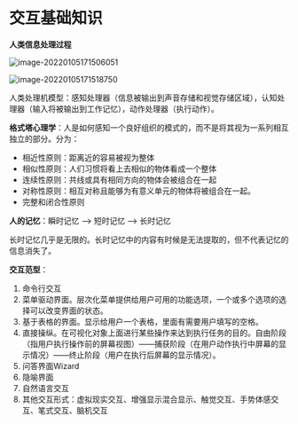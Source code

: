 # 交互基础知识

**人类信息处理过程**

![image-20220105171506051](https://clwasblog-1301107071.cos.ap-shanghai.myqcloud.com/img/typora/image-20220105171506051.png)

![image-20220105171518750](https://clwasblog-1301107071.cos.ap-shanghai.myqcloud.com/img/typora/image-20220105171518750.png)

人类处理机模型：感知处理器（信息被输出到声音存储和视觉存储区域），认知处理器（输入将被输出到工作记忆），动作处理器（执行动作）。

**格式塔心理学**：人是如何感知一个良好组织的模式的，而不是将其视为一系列相互独立的部分。分为：

* 相近性原则：距离近的容易被视为整体
* 相似性原则：人们习惯将看上去相似的物体看成一个整体
* 连续性原则：共线或具有相同方向的物体会被组合在一起
* 对称性原则：相互对称且能够为有意义单元的物体将被组合在一起。
* 完整和闭合性原则

**人的记忆**：瞬时记忆 --> 短时记忆 --> 长时记忆

长时记忆几乎是无限的。长时记忆中的内容有时候是无法提取的，但不代表记忆的信息消失了。

**交互范型**：

1. 命令行交互
2. 菜单驱动界面。层次化菜单提供给用户可用的功能选项，一个或多个选项的选择可以改变界面的状态。
3. 基于表格的界面。显示给用户一个表格，里面有需要用户填写的空格。
4. 直接操纵。在可视化对象上面进行某些操作来达到执行任务的目的。自由阶段（指用户执行操作前的屏幕视图）——捕获阶段（在用户动作执行中屏幕的显示情况）——终止阶段（用户在执行后屏幕的显示情况）。
5. 问答界面Wizard
6. 隐喻界面
7. 自然语言交互
8. 其他交互形式：虚拟现实交互、增强显示混合显示、触觉交互、手势体感交互、笔式交互、脑机交互

